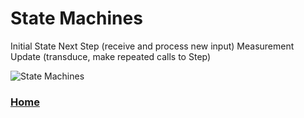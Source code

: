 # State Machines


Initial State
Next Step (receive and process new input)
Measurement Update (transduce, make repeated calls to Step)

![State Machines](../../images/FRCProgramming/FRCProgramming.008.jpeg)

<h3><span style="float:left">
<a href="objects">Home</a></span>
<!-- <span style="float:right">
<a href="../intro.md">Next</a></span></h3> -->